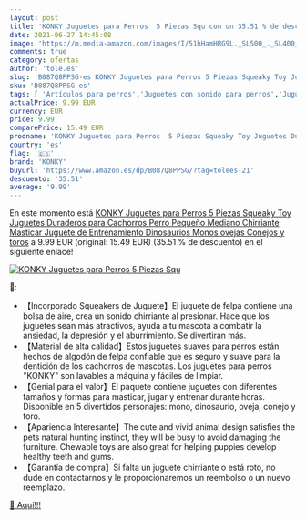 ```yaml
---
layout: post
title: 'KONKY Juguetes para Perros  5 Piezas Squ con un 35.51 % de descuento'
date: 2021-06-27 14:45:08
image: 'https://m.media-amazon.com/images/I/51hHamHRG9L._SL500_._SL400_.jpg'
comments: true
category: ofertas
author: 'tole.es'
slug: 'B087Q8PPSG-es KONKY Juguetes para Perros 5 Piezas Squeaky Toy Juguetes...'
sku: 'B087Q8PPSG-es'
tags: [ 'Artículos para perros','Juguetes con sonido para perros','Juguetes para perros','Productos para mascotas','juguetes','konky', ]
actualPrice: 9.99 EUR
currency: EUR
price: 9.99
comparePrice: 15.49 EUR
prodname: 'KONKY Juguetes para Perros  5 Piezas Squeaky Toy Juguetes Duraderos para Cachorros Perro Pequeño Mediano  Chirriante Masticar Juguete de Entrenamiento  Dinosaurios  Monos  ovejas  Conejos y toros'
country: 'es'
flag: '🇪🇸'
brand: 'KONKY'
buyurl: 'https://www.amazon.es/dp/B087Q8PPSG/?tag=tolees-21'
descuento: '35.51'
average: '9.99'
---
```


En este momento está [KONKY Juguetes para Perros  5 Piezas Squeaky Toy Juguetes Duraderos para Cachorros Perro Pequeño Mediano  Chirriante Masticar Juguete de Entrenamiento  Dinosaurios  Monos  ovejas  Conejos y toros](https://www.amazon.es/dp/B087Q8PPSG/?tag=tolees-21) a 9.99 EUR (original: 15.49 EUR) (35.51 %  de descuento) en el siguiente enlace!

[![KONKY Juguetes para Perros  5 Piezas Squ](https://m.media-amazon.com/images/I/51hHamHRG9L._SL500_._SL400_.jpg)](https://www.amazon.es/dp/B087Q8PPSG/?tag=tolees-21)

🔎:

- 【Incorporado Squeakers de Juguete】El juguete de felpa contiene una bolsa de aire, crea un sonido chirriante al presionar. Hace que los juguetes sean más atractivos, ayuda a tu mascota a combatir la ansiedad, la depresión y el aburrimiento. Se divertirán más.
- 【Material de alta calidad】Estos juguetes suaves para perros están hechos de algodón de felpa confiable que es seguro y suave para la dentición de los cachorros de mascotas. Los juguetes para perros "KONKY" son lavables a máquina y fáciles de limpiar.
- 【Genial para el valor】El paquete contiene juguetes con diferentes tamaños y formas para masticar, jugar y entrenar durante horas. Disponible en 5 divertidos personajes: mono, dinosaurio, oveja, conejo y toro.
- 【Apariencia Interesante】The cute and vivid animal design satisfies the pets natural hunting instinct, they will be busy to avoid damaging the furniture. Chewable toys are also great for helping puppies develop healthy teeth and gums.
- 【Garantía de compra】Si falta un juguete chirriante o está roto, no dude en contactarnos y le proporcionaremos un reembolso o un nuevo reemplazo.

[🛒 Aquí!!!](https://www.amazon.es/dp/B087Q8PPSG/?tag=tolees-21)
